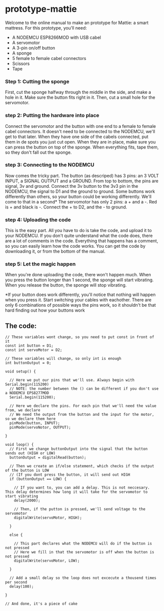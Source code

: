 # prototype-mattie
Welcome to the online manual to make an prototype for Mattie: a smart mattress. 
For this prototype, you'll need:
- A NODEMCU ESP8266MOD with USB cabel
- A servomotor
- A 3-pin on/off button
- A sponge
- 5 female to female cabel connectors
- Scissors
- Tape

### Step 1: Cutting the sponge
First, cut the sponge halfway through the middle in the side, and make a hole in it. Make sure the button fits right in it.
Then, cut a small hole for the servomotor. 

### step 2: Putting the hardware into place
Connect the servomotor and the button with one end to a female to female cabel connectors. It doesn't need to be connected to the NODEMCU, we'll get to that later.
When they have one side of the cabels connected, put them in de spots you just cut open. When they are in place, make sure you can press the button on top of the sponge. When everything fits, tape them, so they don't fall out the sponge.

### step 3: Connecting to the NODEMCU
Now comes the tricky part. The button (as descriped) has 3 pins: an 3 VOLT INPUT, a SIGNAL OUTPUT and a GROUND. From top to bottom, the pins are signal, 3v and ground. Connect the 3v button to the 3v3 pin in the NODEMCU, the signal to D1 and the ground to ground.
Some buttons work differently than others, so your button could be working differently. We'll come to that in a second*
The servomotor has only 2 pins: a + and a -. Red is + and black is -. Connect the + to D2, and the - to ground.

### step 4: Uploading the code
This is the easy part. All you have to do is take the code, and upload it to your NODEMCU. If you don't quite understand what the code does, there are a lot of comments in the code. Everything that happens has a comment, so you can easily learn how the code works. You can get the code by downloading it, or from the bottom of the manual.

### step 5: Let the magic happen
When you're done uploading the code, there won't happen much. When you press the button longer than 1 second, the sponge will start vibrating. When you release the button, the sponge will stop vibrating.

*If your button does work differently, you'll notice that nothing will happen when you press it. Start switching your cables with eachother. There are only 6 combinations of possible ways the pins work, so it shouldn't be that hard finding out how your buttons work


## The code:
```// If you want to make a variable that will not change, you need to put const before int
// These variables wont change, so you need to put const in front of it
const int button = D1;
const int servoMotor = D2;

// These variables will change, so only int is enough
int buttonOutput = 0;

void setup() {
  
  // Here we put our pins that we'll use. Always begin with Serial.begin(115200) 
  // NOTE: the number between the () can be different if you don't use a NODEMCU EPS8277MOD
  Serial.begin(115200);
  
  // Here we declare the pins. For each pin that we'll need the value from, we declare
  // We need the output from the button and the input for the motor, so we declare them here
  pinMode(button, INPUT);
  pinMode(servoNotor, OUTPUT);
  
}

void loop() {
  // First we change buttonOutput into the signal that the button sends out (HIGH or LOW)
  buttonOutput = digitalRead(button);
  
  // Then we create an if/else statement, which checks if the output of the button is LOW 
  // (If you dont press the button, it will send out HIGH
  if (buttonOutput == LOW) {
    
    // If you want to, you can add a delay. This is not neccesary. This delay determines how long it will take for the servomotor to start vibrating
    delay(2000);
    
    // Then, if the putton is pressed, we'll send voltage to the servomotor
    digitalWrite(servoMotor, HIGH);
    
  } 
  
  else {

    // This part declares what the NODEMCU will do if the button is not pressed
    // Here we fill in that the servomotor is off when the button is not pressed
    digitalWrite(servoMotor, LOW);
    
  }

  // Add a small delay so the loop does not excecute a thousend times per second
  delay(100);
  
} 

// And done, it's a piece of cake
